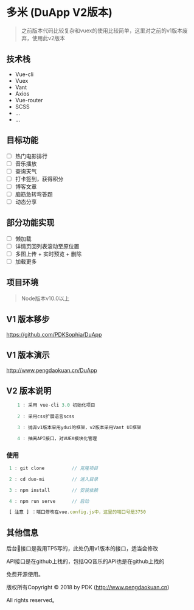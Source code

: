 # 多米 (DuApp V2版本)

> 之前版本代码比较复杂和vuex的使用比较简单，这里对之前的v1版本废弃，使用此v2版本

## 技术栈
+ Vue-cli
+ Vuex
+ Vant
+ Axios
+ Vue-router
+ SCSS 
+ ...
+ ...

## 目标功能
- [ ] 热门电影排行
- [ ] 音乐播放
- [ ] 查询天气
- [ ] 打卡签到，获得积分
- [ ] 博客文章
- [ ] 脑筋急转弯答题
- [ ] 动态分享

## 部分功能实现
- [ ] 懒加载
- [ ] 详情页回列表滚动至原位置
- [ ] 多图上传 + 实时预览 + 删除
- [ ] 加载更多

## 项目环境
> Node版本v10.0以上

## V1 版本移步
https://github.com/PDKSophia/DuApp

## V1 版本演示
http://www.pengdaokuan.cn/DuApp

## V2 版本说明
```javascript
    1 : 采用 vue-cli 3.0 初始化项目
    
    2 : 采用css扩展语言scss

    3 : 抛弃v1版本采用ydui的框架，v2版本采用Vant UI框架

    4 : 抽离API接口，对VUEX模块化管理

```
### 使用
```javascript
 1 : git clone          // 克隆项目

 2 : cd duo-mi          // 进入目录

 3 : npm install        // 安装依赖

 4 : npm run serve      // 启动

 [ 注意 ] ：端口修改在vue.config.js中，这里的端口号是3750
```

## 其他信息

后台接口是我用TP5写的，此处仍用v1版本的接口，适当会修改

API接口是在github上找的，包括QQ音乐的API也是在github上找的

免费开源使用。

版权所有Copyright © 2018 by PDK (http://www.pengdaokuan.cn)

All rights reserved。
